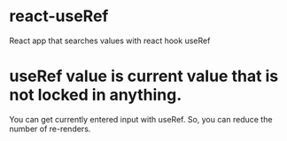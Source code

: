 # react-useRef
React app that searches values with react hook useRef

# useRef value is current value that is not locked in anything.
You can get currently entered input with useRef. So, you can reduce the number of re-renders.


